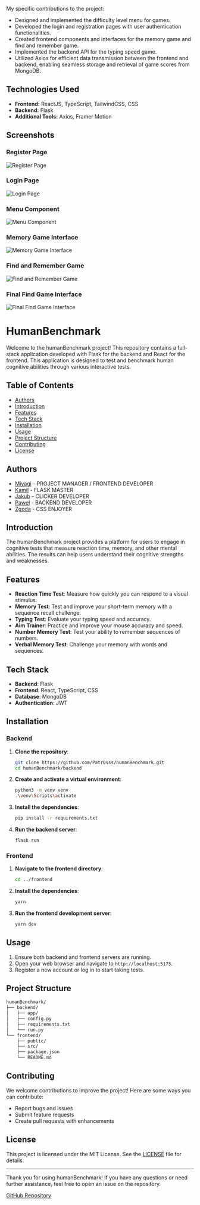 My specific contributions to the project:

- Designed and implemented the difficulty level menu for games.
- Developed the login and registration pages with user authentication functionalities.
- Created frontend components and interfaces for the memory game and find and remember game.
- Implemented the backend API for the typing speed game.
- Utilized Axios for efficient data transmission between the frontend and backend, enabling seamless storage and retrieval of game scores from MongoDB.

## Technologies Used

- **Frontend:** ReactJS, TypeScript, TailwindCSS, CSS
- **Backend:** Flask
- **Additional Tools:** Axios, Framer Motion

## Screenshots

### Register Page
![Register Page](https://github.com/niezgodam/human-benchmark-reactJS-flask-mongoDB-/assets/116079315/6f0b54ef-08df-4461-bb2a-f1d1c2722b46)

### Login Page
![Login Page](https://github.com/niezgodam/human-benchmark-reactJS-flask-mongoDB-/assets/116079315/c90e8dbb-80da-4f89-bd3e-8b3e332d35e0)

### Menu Component
![Menu Component](https://github.com/niezgodam/human-benchmark-reactJS-flask-mongoDB-/assets/116079315/cde64e21-18e7-4555-b32d-18da4cbb4fae)

### Memory Game Interface
![Memory Game Interface](https://github.com/niezgodam/human-benchmark-reactJS-flask-mongoDB-/assets/116079315/3967f712-abbc-4163-857d-2ff7e32941bf)

### Find and Remember Game
![Find and Remember Game](https://github.com/niezgodam/human-benchmark-reactJS-flask-mongoDB-/assets/116079315/750e502e-1e39-439c-859d-c17eafe9232f)

### Final Find Game Interface
![Final Find Game Interface](https://github.com/niezgodam/human-benchmark-reactJS-flask-mongoDB-/assets/116079315/4aee2b37-a792-4c94-b84a-18f0353b1ab3)


# HumanBenchmark

Welcome to the humanBenchmark project! This repository contains a full-stack application developed with Flask for the backend and React for the frontend. This application is designed to test and benchmark human cognitive abilities through various interactive tests.

## Table of Contents
- [Authors](#authors)
- [Introduction](#introduction)
- [Features](#features)
- [Tech Stack](#tech-stack)
- [Installation](#installation)
- [Usage](#usage)
- [Project Structure](#project-structure)
- [Contributing](#contributing)
- [License](#license)

## Authors
- [Miyagi](https://github.com/Patr0sss) - PROJECT MANAGER / FRONTEND DEVELOPER
- [Kamil](https://github.com/Kamil-Hebda) - FLASK MASTER
- [Jakub](https://github.com/JaSycz) - CLICKER DEVELOPER
- [Paweł](https://github.com/pawel-rus) - BACKEND DEVELOPER
- [Zgoda](https://github.com/poteznymichu) - CSS ENJOYER

## Introduction
The humanBenchmark project provides a platform for users to engage in cognitive tests that measure reaction time, memory, and other mental abilities. The results can help users understand their cognitive strengths and weaknesses.

## Features
- **Reaction Time Test**: Measure how quickly you can respond to a visual stimulus.
- **Memory Test**: Test and improve your short-term memory with a sequence recall challenge.
- **Typing Test**: Evaluate your typing speed and accuracy.
- **Aim Trainer**: Practice and improve your mouse accuracy and speed.
- **Number Memory Test**: Test your ability to remember sequences of numbers.
- **Verbal Memory Test**: Challenge your memory with words and sequences.


## Tech Stack
- **Backend**: Flask
- **Frontend**: React, TypeScript, CSS
- **Database**: MongoDB
- **Authentication**: JWT

## Installation

### Backend
1. **Clone the repository**:
   ```bash
   git clone https://github.com/Patr0sss/humanBenchmark.git
   cd humanBenchmark/backend
   ```

2. **Create and activate a virtual environment**:
   ```bash
   python3 -m venv venv
   .\venv\Scripts\activate
   ```

3. **Install the dependencies**:
   ```bash
   pip install -r requirements.txt
   ```

4. **Run the backend server**:
   ```bash
   flask run
   ```

### Frontend
1. **Navigate to the frontend directory**:
   ```bash
   cd ../frontend
   ```

2. **Install the dependencies**:
   ```bash
   yarn
   ```

3. **Run the frontend development server**:
   ```bash
   yarn dev
   ```

## Usage
1. Ensure both backend and frontend servers are running.
2. Open your web browser and navigate to `http://localhost:5173`.
3. Register a new account or log in to start taking tests.

## Project Structure
```bash
humanBenchmark/
├── backend/
│   ├── app/
│   ├── config.py
│   ├── requirements.txt
│   └── run.py
└── frontend/
    ├── public/
    ├── src/
    ├── package.json
    └── README.md
```

## Contributing
We welcome contributions to improve the project! Here are some ways you can contribute:
- Report bugs and issues
- Submit feature requests
- Create pull requests with enhancements

## License
This project is licensed under the MIT License. See the [LICENSE](LICENSE) file for details.

---

Thank you for using humanBenchmark! If you have any questions or need further assistance, feel free to open an issue on the repository.

[GitHub Repository](https://github.com/Patr0sss/humanBenchmark)
